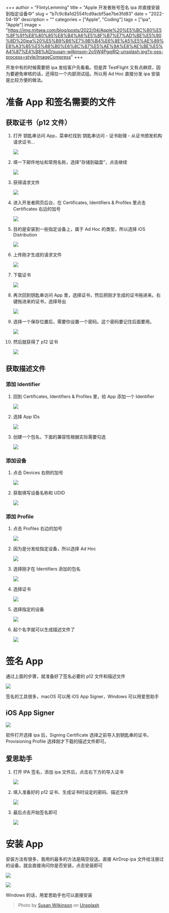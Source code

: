+++
author = "FlintyLemming"
title = "Apple 开发者账号签名 ipa 并直接安装到指定设备中"
slug = "b7c9c8a1d2554fcd9acbf5ae7be3fd83"
date = "2022-04-19"
description = ""
categories = ["Apple", "Coding"]
tags = ["ipa", "Apple"]
image = "https://img.mitsea.com/blog/posts/2022/04/Apple%20%E5%BC%80%E5%8F%91%E8%80%85%E8%B4%A6%E5%8F%B7%E7%AD%BE%E5%90%8D%20ipa%20%E5%B9%B6%E7%9B%B4%E6%8E%A5%E5%AE%89%E8%A3%85%E5%88%B0%E6%8C%87%E5%AE%9A%E8%AE%BE%E5%A4%87%E4%B8%AD/susan-wilkinson-2o5W4PgqjRQ-unsplash.jpg?x-oss-process=style/ImageCompress"
+++

开发中有的时候需要把 ipa 发给客户先看看。但是弄 TestFlight 又有点麻烦，因为要避免审核的话，还得拉一个内部测试组。所以用 Ad Hoc 直接分发 ipa 安装是比较方便的做法。

# 准备 App 和签名需要的文件

## 获取证书（p12 文件）

1. 打开 钥匙串访问 App，菜单栏找到 钥匙串访问 - 证书助理 - 从证书颁发机构请求证书...

    ![](https://img.mitsea.com/blog/posts/2022/04/Apple%20%E5%BC%80%E5%8F%91%E8%80%85%E8%B4%A6%E5%8F%B7%E7%AD%BE%E5%90%8D%20ipa%20%E5%B9%B6%E7%9B%B4%E6%8E%A5%E5%AE%89%E8%A3%85%E5%88%B0%E6%8C%87%E5%AE%9A%E8%AE%BE%E5%A4%87%E4%B8%AD/Untitled.png?x-oss-process=style/ImageCompress)

2. 填一下邮件地址和常用名称，选择“存储到磁盘”，点击继续

    ![](https://img.mitsea.com/blog/posts/2022/04/Apple%20%E5%BC%80%E5%8F%91%E8%80%85%E8%B4%A6%E5%8F%B7%E7%AD%BE%E5%90%8D%20ipa%20%E5%B9%B6%E7%9B%B4%E6%8E%A5%E5%AE%89%E8%A3%85%E5%88%B0%E6%8C%87%E5%AE%9A%E8%AE%BE%E5%A4%87%E4%B8%AD%20b7c9c8a1d2554fcd9acbf5ae7be3fd83/Untitled%201.png?x-oss-process=style/ImageCompress)

3. 获得请求文件

    ![](https://img.mitsea.com/blog/posts/2022/04/Apple%20%E5%BC%80%E5%8F%91%E8%80%85%E8%B4%A6%E5%8F%B7%E7%AD%BE%E5%90%8D%20ipa%20%E5%B9%B6%E7%9B%B4%E6%8E%A5%E5%AE%89%E8%A3%85%E5%88%B0%E6%8C%87%E5%AE%9A%E8%AE%BE%E5%A4%87%E4%B8%AD%20b7c9c8a1d2554fcd9acbf5ae7be3fd83/Untitled%202.png?x-oss-process=style/ImageCompress)

4. 进入开发者网页后台，在 Certificates, Identifiers & Profiles 里点击 Certificates 右边的加号

    ![](https://img.mitsea.com/blog/posts/2022/04/Apple%20%E5%BC%80%E5%8F%91%E8%80%85%E8%B4%A6%E5%8F%B7%E7%AD%BE%E5%90%8D%20ipa%20%E5%B9%B6%E7%9B%B4%E6%8E%A5%E5%AE%89%E8%A3%85%E5%88%B0%E6%8C%87%E5%AE%9A%E8%AE%BE%E5%A4%87%E4%B8%AD%20b7c9c8a1d2554fcd9acbf5ae7be3fd83/Untitled%203.png?x-oss-process=style/ImageCompress)

5. 目的是安装到一些指定设备上，属于 Ad Hoc 的类型，所以选择 iOS Distribution

    ![](https://img.mitsea.com/blog/posts/2022/04/Apple%20%E5%BC%80%E5%8F%91%E8%80%85%E8%B4%A6%E5%8F%B7%E7%AD%BE%E5%90%8D%20ipa%20%E5%B9%B6%E7%9B%B4%E6%8E%A5%E5%AE%89%E8%A3%85%E5%88%B0%E6%8C%87%E5%AE%9A%E8%AE%BE%E5%A4%87%E4%B8%AD%20b7c9c8a1d2554fcd9acbf5ae7be3fd83/Untitled%204.png?x-oss-process=style/ImageCompress)

6. 上传刚才生成的请求文件

    ![](https://img.mitsea.com/blog/posts/2022/04/Apple%20%E5%BC%80%E5%8F%91%E8%80%85%E8%B4%A6%E5%8F%B7%E7%AD%BE%E5%90%8D%20ipa%20%E5%B9%B6%E7%9B%B4%E6%8E%A5%E5%AE%89%E8%A3%85%E5%88%B0%E6%8C%87%E5%AE%9A%E8%AE%BE%E5%A4%87%E4%B8%AD%20b7c9c8a1d2554fcd9acbf5ae7be3fd83/Untitled%205.png?x-oss-process=style/ImageCompress)

7. 下载证书

    ![](https://img.mitsea.com/blog/posts/2022/04/Apple%20%E5%BC%80%E5%8F%91%E8%80%85%E8%B4%A6%E5%8F%B7%E7%AD%BE%E5%90%8D%20ipa%20%E5%B9%B6%E7%9B%B4%E6%8E%A5%E5%AE%89%E8%A3%85%E5%88%B0%E6%8C%87%E5%AE%9A%E8%AE%BE%E5%A4%87%E4%B8%AD%20b7c9c8a1d2554fcd9acbf5ae7be3fd83/Untitled%206.png?x-oss-process=style/ImageCompress)

8. 再次回到钥匙串访问 App 里，选择证书，然后把刚才生成的证书拖进来。右键拖进来的证书，选择导出

    ![](https://img.mitsea.com/blog/posts/2022/04/Apple%20%E5%BC%80%E5%8F%91%E8%80%85%E8%B4%A6%E5%8F%B7%E7%AD%BE%E5%90%8D%20ipa%20%E5%B9%B6%E7%9B%B4%E6%8E%A5%E5%AE%89%E8%A3%85%E5%88%B0%E6%8C%87%E5%AE%9A%E8%AE%BE%E5%A4%87%E4%B8%AD%20b7c9c8a1d2554fcd9acbf5ae7be3fd83/Untitled%207.png?x-oss-process=style/ImageCompress)

9. 选择一个保存位置后，需要你设置一个密码。这个密码要记住后面要用。

    ![](https://img.mitsea.com/blog/posts/2022/04/Apple%20%E5%BC%80%E5%8F%91%E8%80%85%E8%B4%A6%E5%8F%B7%E7%AD%BE%E5%90%8D%20ipa%20%E5%B9%B6%E7%9B%B4%E6%8E%A5%E5%AE%89%E8%A3%85%E5%88%B0%E6%8C%87%E5%AE%9A%E8%AE%BE%E5%A4%87%E4%B8%AD%20b7c9c8a1d2554fcd9acbf5ae7be3fd83/Untitled%208.png?x-oss-process=style/ImageCompress)

10. 然后就获得了 p12 证书

    ![](https://img.mitsea.com/blog/posts/2022/04/Apple%20%E5%BC%80%E5%8F%91%E8%80%85%E8%B4%A6%E5%8F%B7%E7%AD%BE%E5%90%8D%20ipa%20%E5%B9%B6%E7%9B%B4%E6%8E%A5%E5%AE%89%E8%A3%85%E5%88%B0%E6%8C%87%E5%AE%9A%E8%AE%BE%E5%A4%87%E4%B8%AD%20b7c9c8a1d2554fcd9acbf5ae7be3fd83/Untitled%209.png?x-oss-process=style/ImageCompress)

## 获取描述文件

### 添加 Identifier

1. 回到 Certificates, Identifiers & Profiles 里，给 App 添加一个 Identifier

    ![](https://img.mitsea.com/blog/posts/2022/04/Apple%20%E5%BC%80%E5%8F%91%E8%80%85%E8%B4%A6%E5%8F%B7%E7%AD%BE%E5%90%8D%20ipa%20%E5%B9%B6%E7%9B%B4%E6%8E%A5%E5%AE%89%E8%A3%85%E5%88%B0%E6%8C%87%E5%AE%9A%E8%AE%BE%E5%A4%87%E4%B8%AD%20b7c9c8a1d2554fcd9acbf5ae7be3fd83/Untitled%2010.png?x-oss-process=style/ImageCompress)

2. 选择 App IDs

    ![](https://img.mitsea.com/blog/posts/2022/04/Apple%20%E5%BC%80%E5%8F%91%E8%80%85%E8%B4%A6%E5%8F%B7%E7%AD%BE%E5%90%8D%20ipa%20%E5%B9%B6%E7%9B%B4%E6%8E%A5%E5%AE%89%E8%A3%85%E5%88%B0%E6%8C%87%E5%AE%9A%E8%AE%BE%E5%A4%87%E4%B8%AD%20b7c9c8a1d2554fcd9acbf5ae7be3fd83/Untitled%2011.png?x-oss-process=style/ImageCompress)

3. 创建一个包名，下面的兼容性根据实际需要勾选

    ![](https://img.mitsea.com/blog/posts/2022/04/Apple%20%E5%BC%80%E5%8F%91%E8%80%85%E8%B4%A6%E5%8F%B7%E7%AD%BE%E5%90%8D%20ipa%20%E5%B9%B6%E7%9B%B4%E6%8E%A5%E5%AE%89%E8%A3%85%E5%88%B0%E6%8C%87%E5%AE%9A%E8%AE%BE%E5%A4%87%E4%B8%AD%20b7c9c8a1d2554fcd9acbf5ae7be3fd83/Untitled%2012.png?x-oss-process=style/ImageCompress)

### 添加设备

1. 点击 Devices 右侧的加号

    ![](https://img.mitsea.com/blog/posts/2022/04/Apple%20%E5%BC%80%E5%8F%91%E8%80%85%E8%B4%A6%E5%8F%B7%E7%AD%BE%E5%90%8D%20ipa%20%E5%B9%B6%E7%9B%B4%E6%8E%A5%E5%AE%89%E8%A3%85%E5%88%B0%E6%8C%87%E5%AE%9A%E8%AE%BE%E5%A4%87%E4%B8%AD%20b7c9c8a1d2554fcd9acbf5ae7be3fd83/Untitled%2013.png?x-oss-process=style/ImageCompress)

2. 获取填写设备名称和 UDID

    ![](https://img.mitsea.com/blog/posts/2022/04/Apple%20%E5%BC%80%E5%8F%91%E8%80%85%E8%B4%A6%E5%8F%B7%E7%AD%BE%E5%90%8D%20ipa%20%E5%B9%B6%E7%9B%B4%E6%8E%A5%E5%AE%89%E8%A3%85%E5%88%B0%E6%8C%87%E5%AE%9A%E8%AE%BE%E5%A4%87%E4%B8%AD%20b7c9c8a1d2554fcd9acbf5ae7be3fd83/Untitled%2014.png?x-oss-process=style/ImageCompress)

### 添加 ****Profile****

1. 点击 Profiles 右边的加号

    ![](https://img.mitsea.com/blog/posts/2022/04/Apple%20%E5%BC%80%E5%8F%91%E8%80%85%E8%B4%A6%E5%8F%B7%E7%AD%BE%E5%90%8D%20ipa%20%E5%B9%B6%E7%9B%B4%E6%8E%A5%E5%AE%89%E8%A3%85%E5%88%B0%E6%8C%87%E5%AE%9A%E8%AE%BE%E5%A4%87%E4%B8%AD%20b7c9c8a1d2554fcd9acbf5ae7be3fd83/Untitled%2015.png?x-oss-process=style/ImageCompress)

2. 因为是分发给指定设备，所以选择 Ad Hoc

    ![](https://img.mitsea.com/blog/posts/2022/04/Apple%20%E5%BC%80%E5%8F%91%E8%80%85%E8%B4%A6%E5%8F%B7%E7%AD%BE%E5%90%8D%20ipa%20%E5%B9%B6%E7%9B%B4%E6%8E%A5%E5%AE%89%E8%A3%85%E5%88%B0%E6%8C%87%E5%AE%9A%E8%AE%BE%E5%A4%87%E4%B8%AD%20b7c9c8a1d2554fcd9acbf5ae7be3fd83/Untitled%2016.png?x-oss-process=style/ImageCompress)

3. 选择刚才在 Identifiers 添加的包名

    ![](https://img.mitsea.com/blog/posts/2022/04/Apple%20%E5%BC%80%E5%8F%91%E8%80%85%E8%B4%A6%E5%8F%B7%E7%AD%BE%E5%90%8D%20ipa%20%E5%B9%B6%E7%9B%B4%E6%8E%A5%E5%AE%89%E8%A3%85%E5%88%B0%E6%8C%87%E5%AE%9A%E8%AE%BE%E5%A4%87%E4%B8%AD%20b7c9c8a1d2554fcd9acbf5ae7be3fd83/Untitled%2017.png?x-oss-process=style/ImageCompress)

4. 选择证书

    ![](https://img.mitsea.com/blog/posts/2022/04/Apple%20%E5%BC%80%E5%8F%91%E8%80%85%E8%B4%A6%E5%8F%B7%E7%AD%BE%E5%90%8D%20ipa%20%E5%B9%B6%E7%9B%B4%E6%8E%A5%E5%AE%89%E8%A3%85%E5%88%B0%E6%8C%87%E5%AE%9A%E8%AE%BE%E5%A4%87%E4%B8%AD%20b7c9c8a1d2554fcd9acbf5ae7be3fd83/Untitled%2018.png?x-oss-process=style/ImageCompress)

5. 选择指定的设备

    ![](https://img.mitsea.com/blog/posts/2022/04/Apple%20%E5%BC%80%E5%8F%91%E8%80%85%E8%B4%A6%E5%8F%B7%E7%AD%BE%E5%90%8D%20ipa%20%E5%B9%B6%E7%9B%B4%E6%8E%A5%E5%AE%89%E8%A3%85%E5%88%B0%E6%8C%87%E5%AE%9A%E8%AE%BE%E5%A4%87%E4%B8%AD%20b7c9c8a1d2554fcd9acbf5ae7be3fd83/Untitled%2019.png?x-oss-process=style/ImageCompress)

6. 起个名字就可以生成描述文件了

    ![](https://img.mitsea.com/blog/posts/2022/04/Apple%20%E5%BC%80%E5%8F%91%E8%80%85%E8%B4%A6%E5%8F%B7%E7%AD%BE%E5%90%8D%20ipa%20%E5%B9%B6%E7%9B%B4%E6%8E%A5%E5%AE%89%E8%A3%85%E5%88%B0%E6%8C%87%E5%AE%9A%E8%AE%BE%E5%A4%87%E4%B8%AD%20b7c9c8a1d2554fcd9acbf5ae7be3fd83/Untitled%2020.png?x-oss-process=style/ImageCompress)

# 签名 App

通过上面的步骤，就准备好了签名必要的 p12 文件和描述文件

![](https://img.mitsea.com/blog/posts/2022/04/Apple%20%E5%BC%80%E5%8F%91%E8%80%85%E8%B4%A6%E5%8F%B7%E7%AD%BE%E5%90%8D%20ipa%20%E5%B9%B6%E7%9B%B4%E6%8E%A5%E5%AE%89%E8%A3%85%E5%88%B0%E6%8C%87%E5%AE%9A%E8%AE%BE%E5%A4%87%E4%B8%AD%20b7c9c8a1d2554fcd9acbf5ae7be3fd83/Untitled%2021.png?x-oss-process=style/ImageCompress)

签名的工具很多，macOS 可以用 iOS App Signer，Windows 可以用爱思助手

## iOS App Signer

![](https://img.mitsea.com/blog/posts/2022/04/Apple%20%E5%BC%80%E5%8F%91%E8%80%85%E8%B4%A6%E5%8F%B7%E7%AD%BE%E5%90%8D%20ipa%20%E5%B9%B6%E7%9B%B4%E6%8E%A5%E5%AE%89%E8%A3%85%E5%88%B0%E6%8C%87%E5%AE%9A%E8%AE%BE%E5%A4%87%E4%B8%AD%20b7c9c8a1d2554fcd9acbf5ae7be3fd83/Untitled%2022.png?x-oss-process=style/ImageCompress)

软件打开选择 ipa 后，Signing Certificate 选择之前导入到钥匙串的证书，Provisioning Profile 选择刚才下载的描述文件即可。

## 爱思助手

1. 打开 IPA 签名，添加 ipa 文件后，点击右下方的导入证书

    ![](https://img.mitsea.com/blog/posts/2022/04/Apple%20%E5%BC%80%E5%8F%91%E8%80%85%E8%B4%A6%E5%8F%B7%E7%AD%BE%E5%90%8D%20ipa%20%E5%B9%B6%E7%9B%B4%E6%8E%A5%E5%AE%89%E8%A3%85%E5%88%B0%E6%8C%87%E5%AE%9A%E8%AE%BE%E5%A4%87%E4%B8%AD%20b7c9c8a1d2554fcd9acbf5ae7be3fd83/Untitled%2023.png?x-oss-process=style/ImageCompress)

2. 填入准备好的 p12 证书、生成证书时设定的密码、描述文件

    ![](https://img.mitsea.com/blog/posts/2022/04/Apple%20%E5%BC%80%E5%8F%91%E8%80%85%E8%B4%A6%E5%8F%B7%E7%AD%BE%E5%90%8D%20ipa%20%E5%B9%B6%E7%9B%B4%E6%8E%A5%E5%AE%89%E8%A3%85%E5%88%B0%E6%8C%87%E5%AE%9A%E8%AE%BE%E5%A4%87%E4%B8%AD%20b7c9c8a1d2554fcd9acbf5ae7be3fd83/Untitled%2024.png?x-oss-process=style/ImageCompress)

3. 最后点击开始签名即可

    ![](https://img.mitsea.com/blog/posts/2022/04/Apple%20%E5%BC%80%E5%8F%91%E8%80%85%E8%B4%A6%E5%8F%B7%E7%AD%BE%E5%90%8D%20ipa%20%E5%B9%B6%E7%9B%B4%E6%8E%A5%E5%AE%89%E8%A3%85%E5%88%B0%E6%8C%87%E5%AE%9A%E8%AE%BE%E5%A4%87%E4%B8%AD%20b7c9c8a1d2554fcd9acbf5ae7be3fd83/Untitled%2025.png?x-oss-process=style/ImageCompress)

# 安装 App

安装方法有很多，我用的最多的方法是隔空投送。直接 AirDrop ipa 文件给注册过的设备，就会直接询问你是否安装，点击安装即可

![](https://img.mitsea.com/blog/posts/2022/04/Apple%20%E5%BC%80%E5%8F%91%E8%80%85%E8%B4%A6%E5%8F%B7%E7%AD%BE%E5%90%8D%20ipa%20%E5%B9%B6%E7%9B%B4%E6%8E%A5%E5%AE%89%E8%A3%85%E5%88%B0%E6%8C%87%E5%AE%9A%E8%AE%BE%E5%A4%87%E4%B8%AD%20b7c9c8a1d2554fcd9acbf5ae7be3fd83/Untitled%2026.png?x-oss-process=style/ImageCompress)

![](https://img.mitsea.com/blog/posts/2022/04/Apple%20%E5%BC%80%E5%8F%91%E8%80%85%E8%B4%A6%E5%8F%B7%E7%AD%BE%E5%90%8D%20ipa%20%E5%B9%B6%E7%9B%B4%E6%8E%A5%E5%AE%89%E8%A3%85%E5%88%B0%E6%8C%87%E5%AE%9A%E8%AE%BE%E5%A4%87%E4%B8%AD%20b7c9c8a1d2554fcd9acbf5ae7be3fd83/IMG_0112.png?x-oss-process=style/ImageCompress)

Windows 的话，用爱思助手也可以直接安装

> Photo by [Susan Wilkinson](https://unsplash.com/@susan_wilkinson?utm_source=unsplash&utm_medium=referral&utm_content=creditCopyText) on [Unsplash](https://unsplash.com/?utm_source=unsplash&utm_medium=referral&utm_content=creditCopyText)
